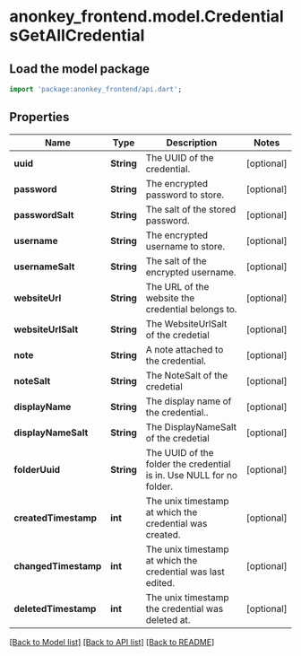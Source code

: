 # anonkey_frontend.model.CredentialsGetAllCredential

## Load the model package

```dart
import 'package:anonkey_frontend/api.dart';
```

## Properties

 Name                 | Type       | Description                                                           | Notes      
----------------------|------------|-----------------------------------------------------------------------|------------
 **uuid**             | **String** | The UUID of the credential.                                           | [optional] 
 **password**         | **String** | The encrypted password to store.                                      | [optional] 
 **passwordSalt**     | **String** | The salt of the stored password.                                      | [optional] 
 **username**         | **String** | The encrypted username to store.                                      | [optional] 
 **usernameSalt**     | **String** | The salt of the encrypted username.                                   | [optional] 
 **websiteUrl**       | **String** | The URL of the website the credential belongs to.                     | [optional] 
 **websiteUrlSalt**   | **String** | The WebsiteUrlSalt of the credetial                                   | [optional] 
 **note**             | **String** | A note attached to the credential.                                    | [optional] 
 **noteSalt**         | **String** | The NoteSalt  of the credetial                                        | [optional] 
 **displayName**      | **String** | The display name of the credential..                                  | [optional] 
 **displayNameSalt**  | **String** | The DisplayNameSalt of the credetial                                  | [optional] 
 **folderUuid**       | **String** | The UUID of the folder the credential is in.  Use NULL for no folder. | [optional] 
 **createdTimestamp** | **int**    | The unix timestamp at which the credential was created.               | [optional] 
 **changedTimestamp** | **int**    | The unix timestamp at which the credential was last edited.           | [optional] 
 **deletedTimestamp** | **int**    | The unix timestamp the credential was deleted at.                     | [optional] 

[[Back to Model list]](../README.md#documentation-for-models) [[Back to API list]](../README.md#documentation-for-api-endpoints) [[Back to README]](../README.md)


